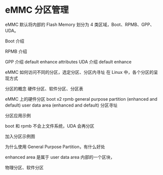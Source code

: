 # eMMC 分区管理

eMMC 默认将内部的 Flash Memory 划分为 4 类区域，Boot、RPMB、GPP、UDA。

Boot 介绍

RPMB 介绍

GPP 介绍
  default
  enhance
  attributes
UDA 介绍
  default
  enhance

eMMC 如何访问不同的分区，选定分区、分区内寻址
在 Linux 中，各个分区的呈现方式


分区的概念
  硬件分区、软件分区、分区表

eMMC 上的硬件分区
  boot x2
  rpmb
  general purpose partition (enhanced and default)
  user data area (enhanced and default)
  分区寻址

分区应用示例
  
  

boot 和 rpmb 不会上文件系统，UDA 会再分区

加入分区示例图

[](http://tjworld.net/attachment/wiki/Android/HTC/Vision/EmmcPartitioning/partitions.png)

为什么使用 General Purpose Partition，有什么好处

enhanced area 是属于 user data area 内部的一个区块，

物理分区、软件分区


[](https://en.wikipedia.org/wiki/Disk_partitioning)
